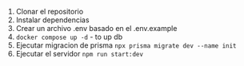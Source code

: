 1. Clonar el repositorio
2. Instalar dependencias
3. Crear un archivo .env basado en el .env.example
4. `docker compose up -d` - to up db
5. Ejecutar migracion de prisma `npx prisma migrate dev --name init`
6. Ejecutar el servidor `npm run start:dev`